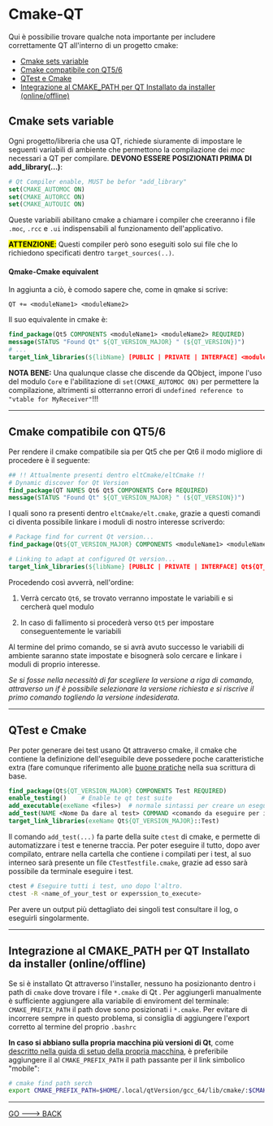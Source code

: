 # Cmake-QT

Qui è possibilie trovare qualche nota importante per includere correttamente QT all'interno di un progetto cmake:

- [Cmake sets variable](#qtVariableSet)
- [Cmake compatibile con QT5/6](#qt5_6_compatibility)
- [QTest e Cmake](#qt_testSuite)
- [Integrazione al CMAKE_PATH per QT Installato da installer (online/offline)](#qt-cmakePathFind)

## <a name="qtVariableSet"> Cmake sets variable </a>

Ogni progetto/libreria che usa QT, richiede siuramente di impostare le seguenti variabili di ambiente che permettono la compilazione dei *moc* necessari a QT per compilare. **DEVONO ESSERE POSIZIONATI PRIMA DI add_library(...)**:

```cmake
# Qt Compiler enable, MUST be befor "add_library"    
set(CMAKE_AUTOMOC ON)
set(CMAKE_AUTORCC ON)
set(CMAKE_AUTOUIC ON)
```

Queste variabili abilitano cmake a chiamare i compiler che creeranno i file `.moc`, `.rcc` e `.ui` indispensabili al funzionamento dell'applicativo.

<mark>**ATTENZIONE**:</mark> Questi compiler però sono eseguiti solo sui file che lo richiedono specificati dentro `target_sources(..)`.

#### Qmake-Cmake equivalent

In aggiunta a ciò, è comodo sapere che, come in qmake si scrive:

```qmake
QT += <moduleName1> <moduleName2>
```

Il suo equivalente in cmake è:

```cmake
find_package(Qt5 COMPONENTS <moduleName1> <moduleName2> REQUIRED)
message(STATUS "Found Qt" ${QT_VERSION_MAJOR} " (${QT_VERSION})")
# ...
target_link_libraries(${libName} [PUBLIC | PRIVATE | INTERFACE] <moduleName> )
```

**NOTA BENE:** Una qualunque classe che discende da QObject, impone l'uso del modulo `Core` e l'abilitazione di `set(CMAKE_AUTOMOC ON)` per permettere la compilazione, altrimenti si otterranno errori di `undefined reference to "vtable for MyReceiver"`!!!

---

## <a name="qt5_6_compatibility"> Cmake compatibile con QT5/6 </a>

Per rendere il cmake compatibile sia per Qt5 che per Qt6 il modo migliore di procedere è il seguente:

```cmake
## !! Attualmente presenti dentro eltCmake/eltCmake !!
# Dynamic discover for Qt Version
find_package(QT NAMES Qt6 Qt5 COMPONENTS Core REQUIRED)
message(STATUS "Found Qt" ${QT_VERSION_MAJOR} " (${QT_VERSION})")
```

I quali sono ra presenti dentro `eltCmake/elt.cmake`, grazie a questi comandi ci diventa possibile linkare i moduli di nostro interesse scriverdo:

```cmake
# Package find for current Qt version...
find_package(Qt${QT_VERSION_MAJOR} COMPONENTS <moduleName1> <moduleName2> REQUIRED)

# Linking to adapt at configured Qt version...
target_link_libraries(${libName} [PUBLIC | PRIVATE | INTERFACE] Qt${QT_VERSION_MAJOR}::<moduleName1> Qt${QT_VERSION_MAJOR}::<moduleName2>)
```

Procedendo così avverrà, nell'ordine:

1. Verrà cercato `Qt6`, se trovato verranno impostate le variabili e si cercherà quel modulo

2. In caso di fallimento si procederà verso `Qt5` per impostare conseguentemente le variabili

Al termine del primo comando, se si avrà avuto successo le variabili di ambiente saranno state impostate e bisognerà solo cercare e linkare i moduli di proprio interesse.

*Se si fosse nella necessità di far scegliere la versione a riga di comando, attraverso un if è possibile selezionare la versione richiesta e si riscrive il primo comando togliendo la versione indesiderata.*

---

## <a name="qt_testSuite"> QTest e Cmake </a>

Per poter generare dei test usano Qt attraverso cmake, il cmake che contiene la definizione dell'eseguibile deve possedere poche caratteristiche extra (fare comunque riferimento alle [buone pratiche](cmake_bestPractice.md) nella sua scrittura di base.

```cmake
find_package(Qt${QT_VERSION_MAJOR} COMPONENTS Test REQUIRED)
enable_testing()    # Enable te qt test suite
add_executable(exeName <files>)  # normale sintassi per creare un eseguibile
add_test(NAME <Nome Da dare al test> COMMAND <comando da eseguire per il test, tipicamente il nome dell'eseguibile>)
target_link_libraries(exeName Qt${QT_VERSION_MAJOR}::Test)
```

Il comando `add_test(...)` fa parte della suite `ctest` di cmake, e permette di automatizzare i test e tenerne traccia.
Per poter eseguire il tutto, dopo aver compilato, entrare nella cartella che contiene i compilati per i test, al suo interneo sarà presente un file `CTestTestfile.cmake`, grazie ad esso sarà possibile da terminale eseguire i test.

```bash
ctest # Eseguire tutti i test, uno dopo l'altro.
ctest -R <name_of_your_test or experssion_to_execute>
```

Per avere un output più dettagliato dei singoli test consultare il log, o eseguirli singolarmente.

---

## <a name="qt-cmakePathFind"> Integrazione al CMAKE_PATH per QT Installato da installer (online/offline)  </a>

Se si è installato Qt attraverso l'installer, nessuno ha posizionanto dentro i path di `cmake` dove trovare i file  `*.cmake` di Qt .
Per aggiungerli manualmente è sufficiente aggiungere alla variabile di enviroment del terminale: `CMAKE_PREFIX_PATH` il path dove sono posizionati i `*.cmake`.
Per evitare di incorrere sempre in questo problema, si consiglia di aggiungere l'export corretto al termine del proprio `.bashrc`

**In caso si abbiano sulla propria macchina più versioni di Qt**, come [descritto nella guida di setup della propria macchina](../00_utility/elt-system-tool-setup.md), è preferibile aggiungere il al `CMAKE_PREFIX_PATH` il path passante per il link simbolico "mobile":

```bash
# cmake find path serch
export CMAKE_PREFIX_PATH=$HOME/.local/qtVersion/gcc_64/lib/cmake/:$CMAKE_PREFIX_PATH
```

---

[GO ---> BACK](README.md)
